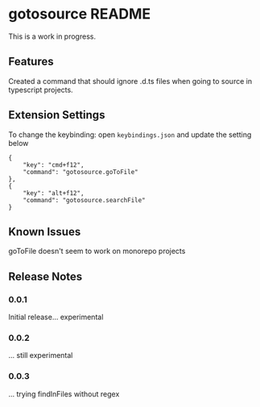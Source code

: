 # gotosource README

This is a work in progress.

## Features

Created a command that should ignore .d.ts files when going to source in typescript projects.
## Extension Settings

To change the keybinding: open  `keybindings.json` and update the setting below
```
{
    "key": "cmd+f12",
    "command": "gotosource.goToFile"
},
{
    "key": "alt+f12",
    "command": "gotosource.searchFile"
}
```

## Known Issues

goToFile doesn't seem to work on monorepo projects

## Release Notes

### 0.0.1

Initial release... experimental

### 0.0.2

... still experimental
### 0.0.3

... trying findInFiles without regex